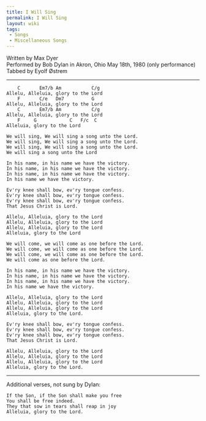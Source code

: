 ```yaml
---
title: I Will Sing
permalink: I Will Sing
layout: wiki
tags:
 - Songs
 - Miscellaneous Songs
---
```


Written by Max Dyer  
Performed by Bob Dylan in Akron, Ohio May 18th, 1980 (only
performance)  
Tabbed by Eyolf Østrem

* * * * *

        C       Em7/b Am           C/g
    Allelu, Alleluia, glory to the Lord
        F       C/e   Dm7          G
    Allelu, Alleluia, glory to the Lord
        C       Em7/b Am           C/g
    Allelu, Alleluia, glory to the Lord
        F     G            C   F/c  C
    Alleluia, glory to the Lord

    We will sing, We will sing a song unto the Lord.
    We will sing, We will sing a song unto the Lord.
    We will sing, We will sing a song unto the Lord.
    We will sing a song unto the Lord

    In his name, in his name we have the victory.
    In his name, in his name we have the victory.
    In his name, in his name we have the victory.
    In his name we have the victory.

    Ev'ry knee shall bow, ev'ry tongue confess.
    Ev'ry knee shall bow, ev'ry tongue confess.
    Ev'ry knee shall bow, ev'ry tongue confess.
    That Jesus Christ is Lord.

    Allelu, Alleluia, glory to the Lord
    Allelu, Alleluia, glory to the Lord
    Allelu, Alleluia, glory to the Lord
    Alleluia, glory to the Lord

    We will come, we will come as one before the Lord.
    We will come, we will come as one before the Lord.
    We will come, we will come as one before the Lord.
    We will come as one before the Lord.

    In his name, in his name we have the victory.
    In his name, in his name we have the victory.
    In his name, in his name we have the victory.
    In his name we have the victory.

    Allelu, Alleluia, glory to the Lord
    Allelu, Alleluia, glory to the Lord
    Allelu, Alleluia, glory to the Lord
    Alleluia, glory to the Lord.

    Ev'ry knee shall bow, ev'ry tongue confess.
    Ev'ry knee shall bow, ev'ry tongue confess.
    Ev'ry knee shall bow, ev'ry tongue confess.
    That Jesus Christ is Lord.

    Allelu, Alleluia, glory to the Lord
    Allelu, Alleluia, glory to the Lord
    Allelu, Alleluia, glory to the Lord
    Alleluia, glory to the Lord.

* * * * *

Additional verses, not sung by Dylan:

    If the Son, if the Son shall make you free
    You shall be free indeed.
    They that sow in tears shall reap in joy
    Alleluia, glory to the Lord.
